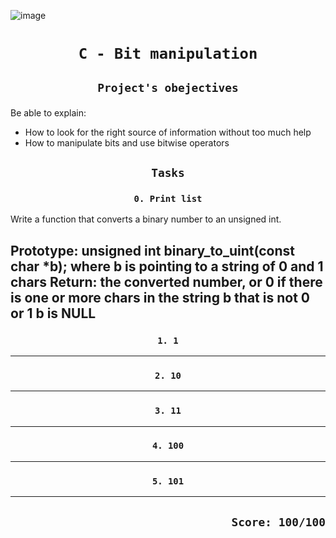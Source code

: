 ![image](https://s3.eu-west-3.amazonaws.com/hbtn.intranet.project.files/holbertonschool-low_level_programming/232/bitwise.PNG)
# <p align=center>`C - Bit manipulation`</p>
## <p align=center> `Project's obejectives` </p>
Be able to explain:
- How to look for the right source of information without too much help
- How to manipulate bits and use bitwise operators

## <p align=center>`Tasks`</p>
### <p align=center>`0. Print list`</p>
Write a function that converts a binary number to an unsigned int.

Prototype: unsigned int binary_to_uint(const char *b);
where b is pointing to a string of 0 and 1 chars
Return: the converted number, or 0 if
there is one or more chars in the string b that is not 0 or 1
b is NULL
----------------------------------------
### <p align=center>`1. 1`</p>

----------------------------------------
### <p align=center>`2. 10`</p>

----------------------------------------
### <p align=center>`3. 11`</p>

----------------------------------------
### <p align=center>`4. 100`</p>

----------------------------------------
### <p align=center>`5. 101`</p>

----------------------------------------

## <p align=right>`Score: 100/100`</p>
